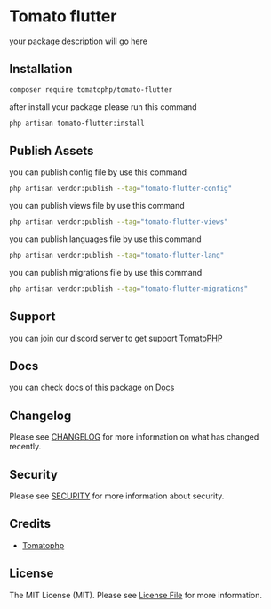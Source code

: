 # Tomato flutter

your package description will go here

## Installation

```bash
composer require tomatophp/tomato-flutter
```
after install your package please run this command

```bash
php artisan tomato-flutter:install
```

## Publish Assets

you can publish config file by use this command

```bash
php artisan vendor:publish --tag="tomato-flutter-config"
```

you can publish views file by use this command

```bash
php artisan vendor:publish --tag="tomato-flutter-views"
```

you can publish languages file by use this command

```bash
php artisan vendor:publish --tag="tomato-flutter-lang"
```

you can publish migrations file by use this command

```bash
php artisan vendor:publish --tag="tomato-flutter-migrations"
```

## Support

you can join our discord server to get support [TomatoPHP](https://discord.gg/Xqmt35Uh)

## Docs

you can check docs of this package on [Docs](https://docs.tomatophp.com/plugins/laravel-package-generator)

## Changelog

Please see [CHANGELOG](CHANGELOG.md) for more information on what has changed recently.

## Security

Please see [SECURITY](SECURITY.md) for more information about security.

## Credits

- [Tomatophp](mailto:info@3x1.io)

## License

The MIT License (MIT). Please see [License File](LICENSE.md) for more information.

